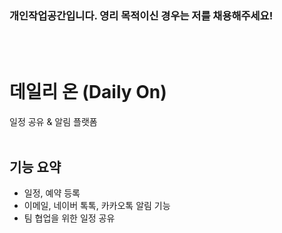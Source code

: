 ### 개인작업공간입니다. 영리 목적이신 경우는 저를 채용해주세요!
<br>
<br>

# 데일리 온 (Daily On)
일정 공유 & 알림 플랫폼
<br>
<br>
## 기능 요약
- 일정, 예약 등록
- 이메일, 네이버 톡톡, 카카오톡 알림 기능
- 팀 협업을 위한 일정 공유


